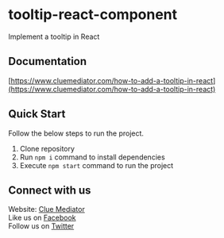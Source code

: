 # tooltip-react-component
Implement a tooltip in React

## Documentation

[https://www.cluemediator.com/how-to-add-a-tooltip-in-react](https://www.cluemediator.com/how-to-add-a-tooltip-in-react)

## Quick Start

Follow the below steps to run the project.

1. Clone repository
2. Run `npm i` command to install dependencies
3. Execute `npm start` command to run the project

## Connect with us

Website: [Clue Mediator](https://www.cluemediator.com)  
Like us on [Facebook](https://www.facebook.com/thecluemediator)  
Follow us on [Twitter](https://twitter.com/cluemediator)
